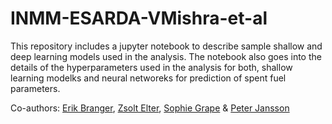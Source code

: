 # INMM-ESARDA-VMishra-et-al

This repository includes a jupyter notebook to describe sample shallow and deep learning models used in the analysis. The notebook also goes into the details of the hyperparameters used in the analysis for both, shallow learning modelks and neural networeks for prediction of spent fuel parameters.

Co-authors: [Erik Branger](https://github.com/ebranger), [Zsolt Elter](https://github.com/ezsolti), [Sophie Grape](https://github.com/sophiegrape) & [Peter Jansson](https://github.com/peter-jansson)
